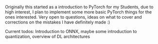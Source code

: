 Originally this started as a introduction to PyTorch for my Students, due to high interest, I plan to implement some more basic PyTorch things for the ones interested. Very open to questions, ideas on what to cover and corrections on the mistakes I have definitely made :) 
 

Current todos: Introduction to ONNX, maybe some introduction to quantization, overview of DL architectures
